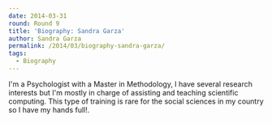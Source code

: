 ```yaml
---
date: 2014-03-31
round: Round 9
title: 'Biography: Sandra Garza'
author: Sandra Garza
permalink: /2014/03/biography-sandra-garza/
tags:
  - Biography
---
```

I'm a Psychologist with a Master in Methodology, I have several research interests but I'm mostly in charge of assisting and teaching scientific computing. This type of training is rare for the social sciences in my country so I have my hands full!.
